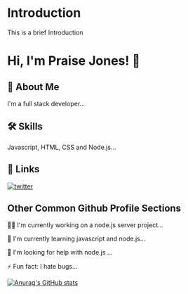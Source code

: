 
# Introduction
This is a brief Introduction


# Hi, I'm Praise Jones! 👋


## 🚀 About Me
I'm a full stack developer...


## 🛠 Skills
Javascript, HTML, CSS and Node.js...


## 🔗 Links
[![twitter](https://img.shields.io/badge/twitter-1DA1F2?style=for-the-badge&logo=twitter&logoColor=white)](https://twitter.com/Praise_theWiz)


## Other Common Github Profile Sections
👩‍💻 I'm currently working on a node.js server project...

🧠 I'm currently learning javascript and node.js...

🤔 I'm looking for help with node.js ...

⚡️ Fun fact: I hate bugs...

[![Anurag's GitHub stats](https://github-readme-stats.vercel.app/apiPraiseJones=anuraghazra)](https://github.com/anuraghazra/github-readme-stats)
